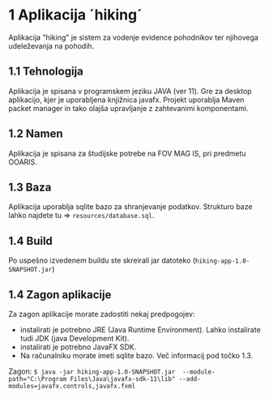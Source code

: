 # 1 Aplikacija ´hiking´
Aplikacija "hiking" je sistem za vodenje evidence pohodnikov ter njihovega udeleževanja na pohodih.

## 1.1 Tehnologija
Aplikacija je spisana v programskem jeziku JAVA (ver 11). Gre za desktop aplikacijo, kjer je uporabljena knjižnica javafx.
Projekt uporablja Maven packet manager in tako olajša upravljanje z zahtevanimi komponentami.

## 1.2 Namen
Aplikacija je spisana za študijske potrebe na FOV MAG IS, pri predmetu OOARIS.

## 1.3 Baza
Aplikacija uporablja sqlite bazo za shranjevanje podatkov. Strukturo baze lahko najdete tu => `resources/database.sql`.

## 1.4 Build
Po uspešno izvedenem buildu ste skreirali jar datoteko (`hiking-app-1.0-SNAPSHOT.jar`)

## 1.4 Zagon aplikacije
Za zagon aplikacije morate zadostiti nekaj predpogojev:
 - instalirati je potrebno JRE (Java Runtime Environment). Lahko instalirate tudi JDK (java Development Kit).
 - instalirati je potrebno JavaFX SDK.
 - Na računalniku morate imeti sqlite bazo. Več informacij pod točko 1.3.
 
 Zagon:
 ```$ java -jar hiking-app-1.0-SNAPSHOT.jar  --module-path="C:\Program Files\Java\javafx-sdk-11\lib" --add-modules=javafx.controls,javafx.fxml```